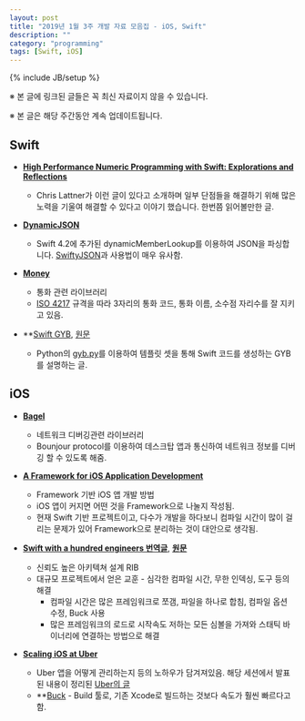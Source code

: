 ```yaml
---
layout: post
title: "2019년 1월 3주 개발 자료 모음집 - iOS, Swift"
description: ""
category: "programming"
tags: [Swift, iOS]
---
```

{% include JB/setup %}

※ 본 글에 링크된 글들은 꼭 최신 자료이지 않을 수 있습니다.

※ 본 글은 해당 주간동안 계속 업데이트됩니다.

## Swift

* **[High Performance Numeric Programming with Swift: Explorations and Reflections](https://www.fast.ai/2019/01/10/swift-numerics/)**
  - Chris Lattner가 이런 글이 있다고 소개하며 일부 단점들을 해결하기 위해 많은 노력을 기울여 해결할 수 있다고 이야기 했습니다. 한번쯤 읽어볼만한 글.

* **[DynamicJSON](https://github.com/saoudrizwan/DynamicJSON)**
  - Swift 4.2에 추가된 dynamicMemberLookup를 이용하여 JSON을 파싱합니다. [SwiftyJSON](https://github.com/SwiftyJSON/SwiftyJSON)과 사용법이 매우 유사함.

* **[Money](https://github.com/Flight-School/Money)**
  - 통화 관련 라이브러리
  - [ISO 4217](https://en.wikipedia.org/wiki/ISO_4217) 규격을 따라 3자리의 통화 코드, 통화 이름, 소수점 자리수를 잘 지키고 있음.

* **[Swift GYB](https://nshipster.co.kr/swift-gyb/), [원문](https://nshipster.com/swift-gyb/)
  - Python의 [gyb.py](https://github.com/apple/swift/blob/master/utils/gyb.py)를 이용하여 템플릿 셋을 통해 Swift 코드를 생성하는 GYB를 설명하는 글.

## iOS

* **[Bagel](https://github.com/yagiz/Bagel)**
  - 네트워크 디버깅관련 라이브러리
  - Bounjour protocol를 이용하여 데스크탑 앱과 통신하여 네트워크 정보를 디버깅 할 수 있도록 해줌.

* **[A Framework for iOS Application Development](https://pdfs.semanticscholar.org/5cf0/4ee81dac8e09580d5eac312428d07f2abcc6.pdf)**
  - Framework 기반 iOS 앱 개발 방법
  - iOS 앱이 커지면 어떤 것을 Framework으로 나눌지 작성됨.
  - 현재 Swift 기반 프로젝트이고, 다수가 개발을 하다보니 컴파일 시간이 많이 걸리는 문제가 있어 Framework으로 분리하는 것이 대안으로 생각됨.

* **[Swift with a hundred engineers 번역글](https://medium.com/@ririsid/swift-with-a-hundred-engineers-2f74ddde529a)**, **[원문](https://www.skilled.io/u/swiftsummit/swift-with-a-hundred-engineers)**
  - 신뢰도 높은 아키텍쳐 설계 RIB
  - 대규모 프로젝트에서 얻은 교훈 - 심각한 컴파일 시간, 무한 인덱싱, 도구 등의 해결
    - 컴파일 시간은 많은 프레임워크로 쪼갬, 파일을 하나로 합침, 컴파일 옵션 수정, Buck 사용
    - 많은 프레임워크의 로드로 시작속도 저하는 모든 심볼을 가져와 스태틱 바이너리에 연결하는 방법으로 해결

* **[Scaling iOS at Uber](https://atscaleconference.com/videos/blazing-fast-scaling-ios-at-uber/)**
  - Uber 앱을 어떻게 관리하는지 등의 노하우가 담겨져있음. 해당 세션에서 발표된 내용이 정리된 [Uber의 글](https://eng.uber.com/ios-monorepo/)
  - **[Buck](https://buckbuild.com/) - Build 툴로, 기존 Xcode로 빌드하는 것보다 속도가 훨씬 빠르다고 함.
